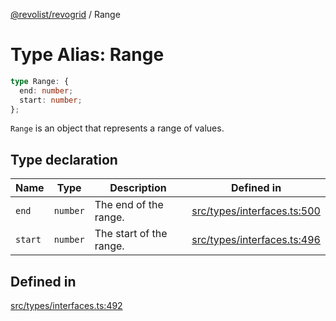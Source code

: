 [@revolist/revogrid](README.md) / Range

# Type Alias: Range

```ts
type Range: {
  end: number;
  start: number;
};
```

`Range` is an object that represents a range of values.

## Type declaration

| Name | Type | Description | Defined in |
| ------ | ------ | ------ | ------ |
| `end` | `number` | The end of the range. | [src/types/interfaces.ts:500](https://github.com/revolist/revogrid/blob/a649ddca5a4a20f5f68ee92610066873d77a049a/src/types/interfaces.ts#L500) |
| `start` | `number` | The start of the range. | [src/types/interfaces.ts:496](https://github.com/revolist/revogrid/blob/a649ddca5a4a20f5f68ee92610066873d77a049a/src/types/interfaces.ts#L496) |

## Defined in

[src/types/interfaces.ts:492](https://github.com/revolist/revogrid/blob/a649ddca5a4a20f5f68ee92610066873d77a049a/src/types/interfaces.ts#L492)
